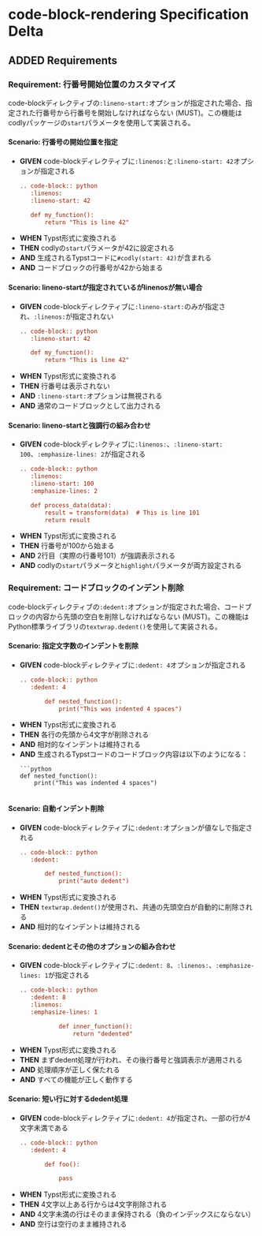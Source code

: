 # code-block-rendering Specification Delta

## ADDED Requirements

### Requirement: 行番号開始位置のカスタマイズ

code-blockディレクティブの`:lineno-start:`オプションが指定された場合、指定された行番号から行番号を開始しなければならない (MUST)。この機能はcodlyパッケージの`start`パラメータを使用して実装される。

#### Scenario: 行番号の開始位置を指定

- **GIVEN** code-blockディレクティブに`:linenos:`と`:lineno-start: 42`オプションが指定される
  ```rst
  .. code-block:: python
     :linenos:
     :lineno-start: 42

     def my_function():
         return "This is line 42"
  ```
- **WHEN** Typst形式に変換される
- **THEN** codlyの`start`パラメータが42に設定される
- **AND** 生成されるTypstコードに`#codly(start: 42)`が含まれる
- **AND** コードブロックの行番号が42から始まる

#### Scenario: lineno-startが指定されているがlinenosが無い場合

- **GIVEN** code-blockディレクティブに`:lineno-start:`のみが指定され、`:linenos:`が指定されない
  ```rst
  .. code-block:: python
     :lineno-start: 42

     def my_function():
         return "This is line 42"
  ```
- **WHEN** Typst形式に変換される
- **THEN** 行番号は表示されない
- **AND** `:lineno-start:`オプションは無視される
- **AND** 通常のコードブロックとして出力される

#### Scenario: lineno-startと強調行の組み合わせ

- **GIVEN** code-blockディレクティブに`:linenos:`、`:lineno-start: 100`、`:emphasize-lines: 2`が指定される
  ```rst
  .. code-block:: python
     :linenos:
     :lineno-start: 100
     :emphasize-lines: 2

     def process_data(data):
         result = transform(data)  # This is line 101
         return result
  ```
- **WHEN** Typst形式に変換される
- **THEN** 行番号が100から始まる
- **AND** 2行目（実際の行番号101）が強調表示される
- **AND** codlyの`start`パラメータと`highlight`パラメータが両方設定される

### Requirement: コードブロックのインデント削除

code-blockディレクティブの`:dedent:`オプションが指定された場合、コードブロックの内容から先頭の空白を削除しなければならない (MUST)。この機能はPython標準ライブラリの`textwrap.dedent()`を使用して実装される。

#### Scenario: 指定文字数のインデントを削除

- **GIVEN** code-blockディレクティブに`:dedent: 4`オプションが指定される
  ```rst
  .. code-block:: python
     :dedent: 4

         def nested_function():
             print("This was indented 4 spaces")
  ```
- **WHEN** Typst形式に変換される
- **THEN** 各行の先頭から4文字が削除される
- **AND** 相対的なインデントは維持される
- **AND** 生成されるTypstコードのコードブロック内容は以下のようになる：
  ```typst
  ```python
  def nested_function():
      print("This was indented 4 spaces")
  ```
  ```

#### Scenario: 自動インデント削除

- **GIVEN** code-blockディレクティブに`:dedent:`オプションが値なしで指定される
  ```rst
  .. code-block:: python
     :dedent:

         def nested_function():
             print("auto dedent")
  ```
- **WHEN** Typst形式に変換される
- **THEN** `textwrap.dedent()`が使用され、共通の先頭空白が自動的に削除される
- **AND** 相対的なインデントは維持される

#### Scenario: dedentとその他のオプションの組み合わせ

- **GIVEN** code-blockディレクティブに`:dedent: 8`、`:linenos:`、`:emphasize-lines: 1`が指定される
  ```rst
  .. code-block:: python
     :dedent: 8
     :linenos:
     :emphasize-lines: 1

             def inner_function():
                 return "dedented"
  ```
- **WHEN** Typst形式に変換される
- **THEN** まずdedent処理が行われ、その後行番号と強調表示が適用される
- **AND** 処理順序が正しく保たれる
- **AND** すべての機能が正しく動作する

#### Scenario: 短い行に対するdedent処理

- **GIVEN** code-blockディレクティブに`:dedent: 4`が指定され、一部の行が4文字未満である
  ```rst
  .. code-block:: python
     :dedent: 4

         def foo():

             pass
  ```
- **WHEN** Typst形式に変換される
- **THEN** 4文字以上ある行からは4文字削除される
- **AND** 4文字未満の行はそのまま保持される（負のインデックスにならない）
- **AND** 空行は空行のまま維持される
